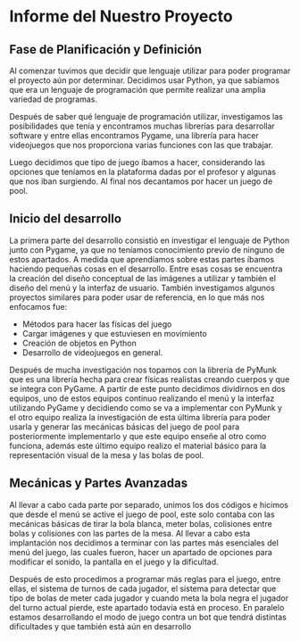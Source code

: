 # Informe del Nuestro Proyecto 

## Fase de Planificación  y Definición 

Al comenzar tuvimos que decidir que lenguaje utilizar para poder programar el proyecto aún por determinar. Decidimos usar Python, ya que sabíamos que era un lenguaje de programación que permite realizar una amplia variedad de programas.
 
Después de saber qué lenguaje de programación utilizar, investigamos las posibilidades que tenía y encontramos muchas librerías para desarrollar software y entre ellas encontramos Pygame, una librería para hacer videojuegos que nos proporciona varias funciones con las que trabajar. 

Luego decidimos que tipo de juego íbamos a hacer, considerando las opciones que teníamos en la plataforma dadas por el profesor y algunas que nos iban surgiendo. Al final nos decantamos por hacer un juego de pool. 

## Inicio del desarrollo 

La primera parte del desarrollo consistió en investigar el lenguaje de Python junto con Pygame, ya que no teníamos conocimiento previo de ninguno de estos apartados. A medida que aprendíamos sobre estas partes íbamos haciendo pequeñas cosas en el desarrollo. Entre esas cosas se encuentra la creación del diseño conceptual de las imágenes a utilizar y también el diseño del menú y la interfaz de usuario. También investigamos algunos proyectos similares para poder usar de referencia, en lo que  más nos enfocamos fue:
- Métodos para hacer las físicas del juego
- Cargar imágenes y que estuviesen en movimiento
- Creación de objetos en Python  
- Desarrollo de videojuegos en general. 

Después de mucha investigación nos topamos con la librería de PyMunk que es una librería hecha para crear físicas realistas creando cuerpos y que se integra con PyGame. A partir de este punto decidimos dividirnos en dos equipos, uno de estos equipos continuo realizando el menú y la interfaz utilizando PyGame y decidiendo como se va a implementar con PyMunk y el otro equipo realiza la investigación de esta última librería para poder usarla y generar las mecánicas básicas del juego de pool para posteriormente implementarlo y que este equipo enseñe al otro como funciona, además este último equipo realizo el material básico para la representación visual de la mesa y las bolas de pool. 

## Mecánicas y Partes Avanzadas 

Al llevar a cabo cada parte por separado, unimos los dos códigos e hicimos que desde el menú se active el juego de pool, este solo contaba con las mecánicas básicas de tirar la bola blanca, meter bolas, colisiones entre bolas y colisiones con las partes de la mesa. Al llevar a cabo esta implantación nos decidimos a terminar con las partes más esenciales del menú del juego, las cuales fueron, hacer un apartado de opciones para modificar el sonido, la pantalla en el juego y la dificultad. 

Después de esto procedimos a programar más reglas para el juego, entre ellas, el sistema de turnos de cada jugador, el sistema para detectar que tipo de bolas de meter cada jugador y cuando meta la bola negra el jugador del turno actual pierde, este apartado todavía está en proceso. En paralelo estamos desarrollando el modo de juego contra un bot que tendrá distintas dificultades y que también está aún en desarrollo 
